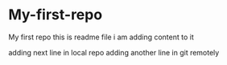 # My-first-repo

My first repo
this is readme file
i am adding content to it

adding next line in local repo
adding another line in git remotely
